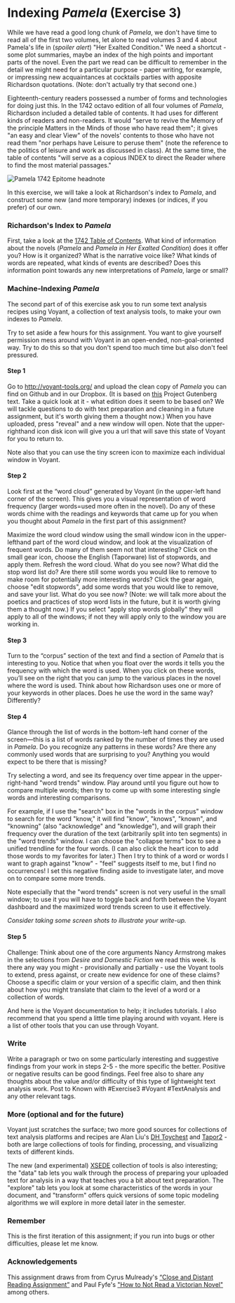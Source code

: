 # Indexing *Pamela* (Exercise 3)

While we have read a good long chunk of *Pamela*, we don't have time to read all of the first two volumes, let alone to read volumes 3 and 4 about Pamela's life in (*spoiler alert*) "Her Exalted Condition." We need a shortcut - some plot summaries, maybe an index of the high points and important parts of the novel. Even the part we read can be difficult to remember in the detail we might need for a particular purpose - paper writing, for example, or impressing new acquaintances at cocktails parties with apposite Richardson quotations. (Note: don't actually try that second one.)

Eighteenth-century readers possessed a number of forms and technologies for doing just this. In the 1742 octavo edition of all four volumes of *Pamela*, Richardson included a detailed table of contents. It had uses for different kinds of readers and non-readers. It would "serve to revive the Memory of the principle Matters in the Minds of those who have read them";  it gives "an easy and clear View" of the novels' contents to those who have not read them "nor perhaps have Leisure to peruse them" (note the reference to the politics of leisure and work as discussed in class).  At the same time, the table of contents "will serve as a copious INDEX to direct the Reader where to find the most material passages."

![Pamela 1742 Epitome headnote](https://github.com/rbuurma/rise-2015/blob/master/Pamela_epitome_headnote_1742.png?raw=true)

In this exercise, we will take a look at Richardson's index to *Pamela*, and construct some new (and more temporary) indexes (or indices, if you prefer) of our own.

### Richardson's Index to *Pamela*

First, take a look at the [1742 Table of Contents](https://github.com/rbuurma/rise-2015/blob/master/Pamela_1742_Table_of_Contents.pdf). What kind of information about the novels (*Pamela* and *Pamela in Her Exalted Condition*) does it offer you? How is it organized? What is the narrative voice like? What kinds of words are repeated, what kinds of events are described? Does this information point towards any new interpretations of *Pamela*, large or small?

### Machine-Indexing *Pamela*

The second part of of this exercise ask you to run some text analysis recipes using Voyant, a collection of text analysis tools, to make your own indexes to *Pamela*.

Try to set aside a few hours for this assignment. You want to give yourself permission mess around with Voyant in an open-ended, non-goal-oriented way.  Try to do this so that you don't spend too much time but also don't feel pressured.

#### Step 1

Go to http://voyant-tools.org/ and upload the clean copy of *Pamela* you can find on Github and in our Dropbox. (It is based on [this](http://www.gutenberg.org/cache/epub/6124/pg6124.txt) Project Gutenberg text. Take a quick look at it - what edition does it seem to be based on? We will tackle questions to do with text preparation and cleaning in a future assignment, but it's worth giving them a thought now.) When you have uploaded, press "reveal" and a new window will open. Note that the upper-righthand icon disk icon will give you a url that will save this state of Voyant for you to return to.

Note also that you can use the tiny screen icon to maximize each individual window in Voyant.

#### Step 2

Look first at the “word cloud” generated by Voyant (in the upper-left hand corner of the screen). This gives you a visual representation of word frequency (larger words=used more often in the novel). Do any of these words chime with the readings and keywords that came up for you when you thought about *Pamela* in the first part of this assignment?

Maximize the word cloud window using the small window icon in the upper-lefthand part of the word cloud window, and look at the visualization of frequent words. Do many of them seem not that interesting? Click on the small gear icon, choose the English (Taporware) list of stopwords, and apply them. Refresh the word cloud. What do you see now? What did the stop word list do? Are there still some words you would like to remove to make room for potentially more interesting words? Click the gear again, choose "edit stopwords", add some words that you would like to remove, and save your list. What do you see now? (Note: we will talk more about the poetics and practices of stop word lists in the future, but it is worth giving them a thought now.) If you select "apply stop words globally" they will apply to all of the windows; if not they will apply only to the window you are working in.

#### Step 3

Turn to the “corpus” section of the text and find a section of *Pamela* that is interesting to you. Notice that when you float over the words it tells you the frequency with which the word is used. When you click on these words, you’ll see on the right that you can jump to the various places in the novel where the word is used. Think about how Richardson uses one or more of your keywords in other places. Does he use the word in the same way? Differently?

#### Step 4

Glance through the list of words in the bottom-left hand corner of the screen—this is a list of words ranked by the number of times they are used in *Pamela*. Do you recognize any patterns in these words? Are there any commonly used words that are surprising to you? Anything you would expect to be there that is missing?

Try selecting a word, and see its frequency over time appear in the upper-right-hand "word trends" window. Play around until you figure out how to compare multiple words; then try to come up with some interesting single words and interesting comparisons.

For example, if I use the "search" box in the "words in the corpus" window to search for the word "know," it will find "know", "knows", "known", and "knowning" (also "acknowledge" and "knowledge"), and will graph their frequency over the duration of the text (arbitrarily split into ten segments) in the "word trends" window. I can choose the "collapse terms" box to see a unified trendline for the four words. (I can also click the heart icon to add those words to my favorites for later.) Then I try to think of a word or words I want to graph against "know" - "feel" suggests itself to me, but I find no occurrences! I set this negative finding aside to investigate later, and move on to compare some more trends.

Note especially that the "word trends" screen is not very useful in the small window; to use it you will have to toggle back and forth between the Voyant dashboard and the maximized word trends screen to use it effectively.

*Consider taking some screen shots to illustrate your write-up.*

#### Step 5

Challenge: Think about one of the core arguments Nancy Armstrong makes in the selections from *Desire and Domestic Fiction* we read this week. Is there any way you might - provisionally and partially - use the Voyant tools to extend, press against, or create new evidence for one of these claims? Choose a specific claim or your version of a specific claim, and then think about how you might translate that claim to the level of a word or a collection of words.

And here is the Voyant documentation to help; it includes tutorials. I also recommend that you spend a little time playing around with voyant. Here is a list of other tools that you can use through Voyant.


### Write

Write a paragraph or two on some particularly interesting and suggestive findings from your work in steps 2-5 - the more specific the better. Positive or negative results can be good  findings. Feel free also to share any thoughts about the value and/or difficulty of this type of lightweight text analysis work.  Post to Known with #Exercise3 #Voyant #TextAnalysis and any other relevant tags.

### More (optional and for the future)

Voyant just scratches the surface; two more good sources for collections of text analysis platforms and recipes are Alan Liu's [DH Toychest](http://dhresourcesforprojectbuilding.pbworks.com/w/page/69244319/Digital%20Humanities%20Tools#tools-text-analysis) and [Tapor2](http://www.tapor.ca/) - both are large collections of tools for finding, processing, and visualizing texts of different kinds.

The new (and experimental) [XSEDE](http://ec2-54-85-108-97.compute-1.amazonaws.com:3838/tag/) collection of tools is also interesting; the "data" tab lets you walk through the process of preparing your uploaded text for analysis in a way that teaches you a bit about text preparation. The "explore" tab lets you look at some characteristics of the words in your document, and "transform" offers quick versions of some topic modeling algorithms we will explore in more detail later in the semester.

### Remember

This is the first iteration of this assignment; if you run into bugs or other difficulties, please let me know.

### Acknowledgements

This assignment draws from from Cyrus Mulready's [“Close and Distant Reading Assignment”](http://englishlit1.pbworks.com/w/page/64337515/Close%20and%20Distant%20Reading%20Assignment) and Paul Fyfe's ["How to Not Read a Victorian Novel"](http://diginole.lib.fsu.edu/eng_faculty_publications/2/) among others.


